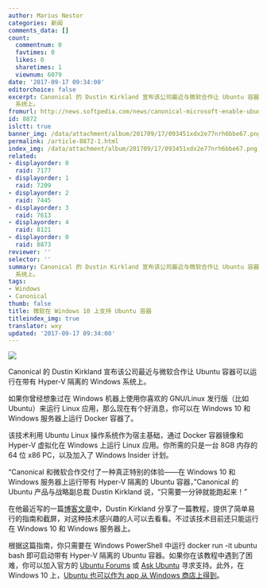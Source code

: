 ```yaml
---
author: Marius Nestor
categories: 新闻
comments_data: []
count:
  commentnum: 0
  favtimes: 0
  likes: 0
  sharetimes: 1
  viewnum: 6079
date: '2017-09-17 09:34:00'
editorchoice: false
excerpt: Canonical 的 Dustin Kirkland 宣布该公司最近与微软合作让 Ubuntu 容器可以运行在带有 Hyper-V 隔离的 Windows
  系统上。
fromurl: http://news.softpedia.com/news/canonical-microsoft-enable-ubuntu-containers-with-hyper-v-isolation-on-windows-517734.shtml
id: 8872
islctt: true
banner_img: /data/attachment/album/201709/17/093451xdx2e77nrh6bbe67.png
permalink: /article-8872-1.html
index_img: /data/attachment/album/201709/17/093451xdx2e77nrh6bbe67.png.thumb.jpg
related:
- displayorder: 0
  raid: 7177
- displayorder: 1
  raid: 7209
- displayorder: 2
  raid: 7445
- displayorder: 3
  raid: 7613
- displayorder: 4
  raid: 8121
- displayorder: 0
  raid: 8873
reviewer: ''
selector: ''
summary: Canonical 的 Dustin Kirkland 宣布该公司最近与微软合作让 Ubuntu 容器可以运行在带有 Hyper-V 隔离的 Windows
  系统上。
tags:
- Windows
- Canonical
thumb: false
title: 微软在 Windows 10 上支持 Ubuntu 容器
titleindex_img: true
translator: wxy
updated: '2017-09-17 09:34:00'
---
```


![](/data/attachment/album/201709/17/093451xdx2e77nrh6bbe67.png)


Canonical 的 Dustin Kirkland 宣布该公司最近与微软合作让 Ubuntu 容器可以运行在带有 Hyper-V 隔离的 Windows 系统上。


如果你曾经想象过在 Windows 机器上使用你喜欢的 GNU/Linux 发行版（比如 Ubuntu）来运行 Linux 应用，那么现在有个好消息，你可以在 Windows 10 和 Windows 服务器上运行 Docker 容器了。


该技术利用 Ubuntu Linux 操作系统作为宿主基础，通过 Docker 容器镜像和 Hyper-V 虚拟化在 Windows 上运行 Linux 应用。你所需的只是一台 8GB 内存的 64 位 x86 PC，以及加入了 Windows Insider 计划。


“Canonical 和微软合作交付了一种真正特别的体验——在 Windows 10 和 Windows 服务器上运行带有 Hyper-V 隔离的 Ubuntu 容器，”Canonical 的 Ubuntu 产品与战略副总裁 Dustin Kirkland 说，“只需要一分钟就能跑起来！”


在他最近写的一篇[博客文章](https://insights.ubuntu.com/2017/09/13/running-ubuntu-containers-with-hyper-v-isolation/)中，Dustin Kirkland 分享了一篇教程，提供了简单易行的指南和截屏，对这种技术感兴趣的人可以去看看。不过该技术目前还只能运行在 Windows 10 和 Windows 服务器上。


根据这篇指南，你只需要在 Windows PowerShell 中运行 docker run -it ubuntu bash 即可启动带有 Hyper-V 隔离的 Ubuntu 容器。如果你在该教程中遇到了困难，你可以加入官方的 [Ubuntu Forums](https://ubuntuforums.org/) 或 [Ask Ubuntu](https://askubuntu.com/) 寻求支持。此外，在 Windows 10 上，[Ubuntu 也可以作为 app 从 Windows 商店上得到](http://news.softpedia.com/news/here-s-how-to-upgrade-your-old-ubuntu-on-windows-install-to-the-app-version-517332.shtml)。